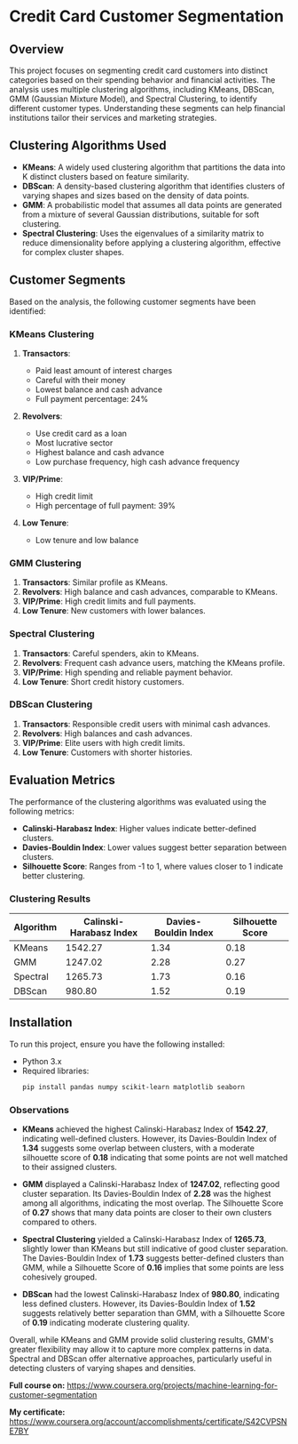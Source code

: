 # Credit Card Customer Segmentation

## Overview
This project focuses on segmenting credit card customers into distinct categories based on their spending behavior and financial activities. The analysis uses multiple clustering algorithms, including KMeans, DBScan, GMM (Gaussian Mixture Model), and Spectral Clustering, to identify different customer types. Understanding these segments can help financial institutions tailor their services and marketing strategies.

## Clustering Algorithms Used
- **KMeans**: A widely used clustering algorithm that partitions the data into K distinct clusters based on feature similarity.
- **DBScan**: A density-based clustering algorithm that identifies clusters of varying shapes and sizes based on the density of data points.
- **GMM**: A probabilistic model that assumes all data points are generated from a mixture of several Gaussian distributions, suitable for soft clustering.
- **Spectral Clustering**: Uses the eigenvalues of a similarity matrix to reduce dimensionality before applying a clustering algorithm, effective for complex cluster shapes.

## Customer Segments
Based on the analysis, the following customer segments have been identified:

### KMeans Clustering
1. **Transactors**: 
   - Paid least amount of interest charges
   - Careful with their money
   - Lowest balance and cash advance
   - Full payment percentage: 24%

2. **Revolvers**: 
   - Use credit card as a loan
   - Most lucrative sector
   - Highest balance and cash advance
   - Low purchase frequency, high cash advance frequency

3. **VIP/Prime**: 
   - High credit limit
   - High percentage of full payment: 39%

4. **Low Tenure**: 
   - Low tenure and low balance

### GMM Clustering
1. **Transactors**: Similar profile as KMeans.
2. **Revolvers**: High balance and cash advances, comparable to KMeans.
3. **VIP/Prime**: High credit limits and full payments.
4. **Low Tenure**: New customers with lower balances.

### Spectral Clustering
1. **Transactors**: Careful spenders, akin to KMeans.
2. **Revolvers**: Frequent cash advance users, matching the KMeans profile.
3. **VIP/Prime**: High spending and reliable payment behavior.
4. **Low Tenure**: Short credit history customers.

### DBScan Clustering
1. **Transactors**: Responsible credit users with minimal cash advances.
2. **Revolvers**: High balances and cash advances.
3. **VIP/Prime**: Elite users with high credit limits.
4. **Low Tenure**: Customers with shorter histories.

## Evaluation Metrics
The performance of the clustering algorithms was evaluated using the following metrics:
- **Calinski-Harabasz Index**: Higher values indicate better-defined clusters.
- **Davies-Bouldin Index**: Lower values suggest better separation between clusters.
- **Silhouette Score**: Ranges from -1 to 1, where values closer to 1 indicate better clustering.

### Clustering Results
| Algorithm | Calinski-Harabasz Index | Davies-Bouldin Index | Silhouette Score |
|-----------|-------------------------|----------------------|------------------|
| KMeans    | 1542.27                 | 1.34                 | 0.18             |
| GMM       | 1247.02                 | 2.28                 | 0.27             |
| Spectral  | 1265.73                 | 1.73                 | 0.16             |
| DBScan    | 980.80                  | 1.52                 | 0.19             |

## Installation
To run this project, ensure you have the following installed:
- Python 3.x
- Required libraries:
  ```bash
  pip install pandas numpy scikit-learn matplotlib seaborn


### Observations
- **KMeans** achieved the highest Calinski-Harabasz Index of **1542.27**, indicating well-defined clusters. However, its Davies-Bouldin Index of **1.34** suggests some overlap between clusters, with a moderate silhouette score of **0.18** indicating that some points are not well matched to their assigned clusters.
  
- **GMM** displayed a Calinski-Harabasz Index of **1247.02**, reflecting good cluster separation. Its Davies-Bouldin Index of **2.28** was the highest among all algorithms, indicating the most overlap. The Silhouette Score of **0.27** shows that many data points are closer to their own clusters compared to others.

- **Spectral Clustering** yielded a Calinski-Harabasz Index of **1265.73**, slightly lower than KMeans but still indicative of good cluster separation. The Davies-Bouldin Index of **1.73** suggests better-defined clusters than GMM, while a Silhouette Score of **0.16** implies that some points are less cohesively grouped.

- **DBScan** had the lowest Calinski-Harabasz Index of **980.80**, indicating less defined clusters. However, its Davies-Bouldin Index of **1.52** suggests relatively better separation than GMM, with a Silhouette Score of **0.19** indicating moderate clustering quality.

Overall, while KMeans and GMM provide solid clustering results, GMM's greater flexibility may allow it to capture more complex patterns in data. Spectral and DBScan offer alternative approaches, particularly useful in detecting clusters of varying shapes and densities.


**Full course on:** https://www.coursera.org/projects/machine-learning-for-customer-segmentation

**My certificate:** https://www.coursera.org/account/accomplishments/certificate/S42CVPSNE7BY
